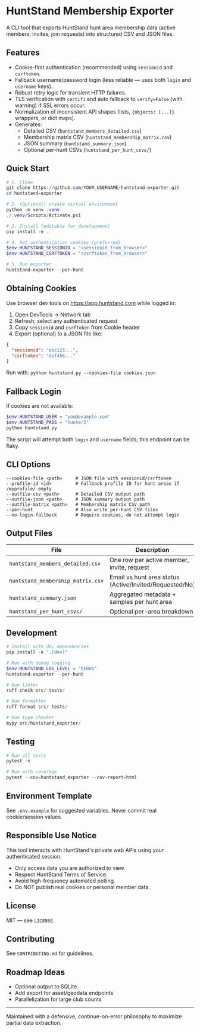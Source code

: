 # HuntStand Membership Exporter

A CLI tool that exports HuntStand hunt area membership data (active members, invites, join requests) into structured CSV and JSON files.

## Features

- Cookie-first authentication (recommended) using `sessionid` and `csrftoken`.
- Fallback username/password login (less reliable — uses both `login` and `username` keys).
- Robust retry logic for transient HTTP failures.
- TLS verification with `certifi` and auto fallback to `verify=False` (with warning) if SSL errors occur.
- Normalization of inconsistent API shapes (lists, `{objects: [...]}` wrappers, or dict maps).
- Generates:
  - Detailed CSV (`huntstand_members_detailed.csv`)
  - Membership matrix CSV (`huntstand_membership_matrix.csv`)
  - JSON summary (`huntstand_summary.json`)
  - Optional per-hunt CSVs (`huntstand_per_hunt_csvs/`)

## Quick Start

```powershell
# 1. Clone
git clone https://github.com/YOUR_USERNAME/huntstand-exporter.git
cd huntstand-exporter

# 2. (Optional) create virtual environment
python -m venv .venv
./.venv/Scripts/Activate.ps1

# 3. Install (editable for development)
pip install -e .

# 4. Set authentication cookies (preferred)
$env:HUNTSTAND_SESSIONID = "<sessionid_from_browser>"
$env:HUNTSTAND_CSRFTOKEN = "<csrftoken_from_browser>"

# 5. Run exporter
huntstand-exporter --per-hunt
```

## Obtaining Cookies

Use browser dev tools on <https://app.huntstand.com> while logged in:

1. Open DevTools → Network tab
2. Refresh; select any authenticated request
3. Copy `sessionid` and `csrftoken` from Cookie header
4. Export (optional) to a JSON file like:

```json
{
  "sessionid": "abc123...",
  "csrftoken": "def456..."
}
```

Run with: `python huntstand.py --cookies-file cookies.json`

## Fallback Login

If cookies are not available:

```powershell
$env:HUNTSTAND_USER = "you@example.com"
$env:HUNTSTAND_PASS = "hunter2"
python huntstand.py
```

The script will attempt both `login` and `username` fields; this endpoint can be flaky.

## CLI Options

```text
--cookies-file <path>     # JSON file with sessionid/csrftoken
--profile-id <id>         # Fallback profile ID for hunt areas if /myprofile/ empty
--outfile-csv <path>      # Detailed CSV output path
--outfile-json <path>     # JSON summary output path
--outfile-matrix <path>   # Membership matrix CSV path
--per-hunt                # Also write per-hunt CSV files
--no-login-fallback       # Require cookies, do not attempt login
```

## Output Files

| File | Description |
|------|-------------|
| `huntstand_members_detailed.csv` | One row per active member, invite, request |
| `huntstand_membership_matrix.csv` | Email vs hunt area status (Active/Invited/Requested/No) |
| `huntstand_summary.json` | Aggregated metadata + samples per hunt area |
| `huntstand_per_hunt_csvs/` | Optional per-area breakdown |

## Development

```powershell
# Install with dev dependencies
pip install -e ".[dev]"

# Run with debug logging
$env:HUNTSTAND_LOG_LEVEL = "DEBUG"
huntstand-exporter --per-hunt

# Run linter
ruff check src/ tests/

# Run formatter
ruff format src/ tests/

# Run type checker
mypy src/huntstand_exporter/
```

## Testing

```powershell
# Run all tests
pytest -v

# Run with coverage
pytest --cov=huntstand_exporter --cov-report=html
```

## Environment Template

See `.env.example` for suggested variables. Never commit real cookie/session values.

## Responsible Use Notice

This tool interacts with HuntStand's private web APIs using your authenticated session.

- Only access data you are authorized to view.
- Respect HuntStand Terms of Service.
- Avoid high-frequency automated polling.
- Do NOT publish real cookies or personal member data.

## License

MIT — see `LICENSE`.

## Contributing

See `CONTRIBUTING.md` for guidelines.

## Roadmap Ideas

- Optional output to SQLite
- Add export for asset/geodata endpoints
- Parallelization for large club counts

---
Maintained with a defensive, continue-on-error philosophy to maximize partial data extraction.
